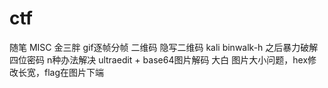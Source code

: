 # ctf
随笔
MISC 
金三胖 gif逐帧分帧 
二维码 隐写二维码 kali binwalk-h 之后暴力破解四位密码
n种办法解决 ultraedit + base64图片解码
大白 图片大小问题，hex修改长宽，flag在图片下端
